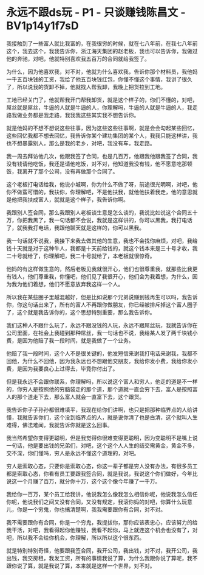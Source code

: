 # 永远不跟ds玩 - P1 - 只谈赚钱陈昌文 - BV1p14y1f7sD

我接触到了一些富人就比我富的，在我很穷的时候，就在七八年前，在我七八年前这个，我去这个，我我告诉你，浙江海天集团的赵老板，我也可以告诉你，我做过他的奔驰，对吧，他就特别喜欢我五百万的合同就给我签了。

为什么，因为他喜欢我，对不对，他就为什么喜欢我，告诉你那个材料员，我他妈一千五百块钱的工资，我给了他五百块钱红包，你懂不懂这个事情，我讲了很久了，所以说我的货卸不掉，他就找人帮我卸，我晚上把货拉到工地。

工地已经关门了，他就帮我开门帮我卸货，就是这个样子的，你们不懂的，对吧，屌丝就是屌丝，牛逼的人就是牛逼的人，你理解吗，牛逼的人就是牛逼的人，我走路我做业务都是我走路，我我我这些其实我不想告诉你。

就是他妈的不想不想说这些往事，因为这些这些往事啊，就是会会勾起某些回忆，这些回忆我都不想去回忆，我告诉你某个建功集团的某个人，我我只能这样讲，我也不想暴露别人，那么是我的老乡，对吧，我没有车，我走路。

我一周去拜访他几次，他跟我签了合同，也是几百万，他跟我他跟我签了合同，我没有钱请他吃饭，我还是请他吃饭，对不对，他知道我没有钱，他不愿意吃那顿饭，我离开了那个公司，没有再做那个合同了。

这个老板打电话给我，他说小城啊，你为什么不做了呀，前途很光明啊，对吧，他你不做蛮可惜的，我扶你，你理解吧，不是他扶我，就他他扶着我走，他的意思就是他把我扶成富人，就就是这个样子，我告诉你啊。

我跟别人签合同，那么我跟别人老板谈生意是怎么谈的，我说比如说这个合同五十万，你把我黑了，我一句话都不会说，我就是这样讲的，你可以黑我，我打电话了，就我我打电话，我跟他聊天就是这样的，你可以黑我。

我一句话就不说我，我接下来我去做其他的生意，我也不会找你麻烦，对吧，我给钱十天就是对于这种牛人，我都是十天前给钱的，就这个钱本来是三十号才收，我二十号就给了，你理解吧，我二十号就给了，本老板就很惊奇。

他妈的有这样做生意的，然后老板见我就很开心，他们也很尊重我，就那些比我更有钱人，他们尊重我，你懂吧，他们见了我很开心，他们会为我着想，为什么，因为我为他们着想，他们不愿意放弃我这样一个人。

所以我在某些圈子里越混越好，但是比如说那个兄弟说赚到钱再生可以吗，我告诉你，你这句话出来了，所有的富人不再跟你做朋友，你已经被排斥掉这个富人圈子了，这个就是我告诉你的，这个思想特别重要，那么我告诉你。

我们这种人不跟什么玩了，永远不跟没钱的人玩，永远不跟屌丝玩，我就告诉你在公司里面，在社会上我碰到那种屌丝，我一句话也不说，我给某人发了两千块钱小费，是因为他赔了我一段时间，就是我做了一个业务。

他赔了我一段时间，这个人不是很关键的，他发短信来谢我打电话来谢我，我都不回他，为什么不回他，因为我永远也不想跟他交朋友，我给你发小费，我给你发小费，是因为我要良心上过得去，毕竟你付出了。

但是我永远不会跟你联系，你理解吗，所以说这个富人和穷人，他走的道是不一样的，你穷人是按照他的穷脑袋走的那个道，那个道就一直会穷下去，富人是按照富人的那个道走下去，那么富人就会一直富下去，这个跟货。

我告诉你子子孙孙都很难填平，我现在给你们讲啊，也只是把那种临界点的人给讲懂，我就告诉你们，这个没到临界点的人，就是说你清了也是白清，这个就叫人生难得，佛法难闻，我就告诉你就是这么回事。

我当然希望你变得更聪明，但是我觉得你很难变得更聪明，因为变聪明不是嘴上说一句话，他是要出钱的兄弟们，对吧，这个这个人人生的结交需黄金，黄金不多，交不深，你们懂吗，穷人是永远不懂这个道理的，对吧。

穷人是索取心态，只要你是索取心态，你这一辈子都是穷人没有办法，有很多员工都是索取心态，你看有员工要跟我签合同，就是我说，我说这个你们做好，今年比说这一个月赚了百万，就分你十万，这个这个像今年赚了一千万。

我给你一百万，某个员工给我讲，他说我怎么像我怎么相信你呢，他说我怎么信任你呢，他说我们之间又没有合同，又没有规定，我滚你妈的对吧，你算什么玩意儿，你是一个穷鬼，你也搞清楚啊，我我需要跟你有合同，对不对。

我不需要跟你有合同，你是一个穷鬼，我提拔你，那你应该表忠心，应该努力的给我干活，对吧，我看得起你他赚钱，我看不起你，马上就连这个机会也没有了，对吧，所以我不会给你机会，你理解，所以所以这个很东西。

就是特别特别奇怪，他要跟我签合同，我开公司，我出钱，对不对，我开公司，我出钱，我交房租，我发工资，所有的事情我说了算，为什么我跟你说了算呢，我不跟你说了算，就是我说了算，本来就是这样一个世界，对不对。

